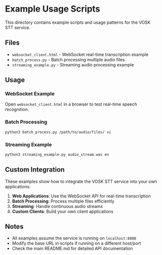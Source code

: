 # Example Usage Scripts

This directory contains example scripts and usage patterns for the VOSK STT service.

## Files

- `websocket_client.html` - WebSocket real-time transcription example
- `batch_process.py` - Batch processing multiple audio files
- `streaming_example.py` - Streaming audio processing example

## Usage

### WebSocket Example
Open `websocket_client.html` in a browser to test real-time speech recognition.

### Batch Processing
```bash
python3 batch_process.py /path/to/audio/files/ vi
```

### Streaming Example
```bash
python3 streaming_example.py audio_stream.wav en
```

## Custom Integration

These examples show how to integrate the VOSK STT service into your own applications:

1. **Web Applications**: Use the WebSocket API for real-time transcription
2. **Batch Processing**: Process multiple files efficiently
3. **Streaming**: Handle continuous audio streams
4. **Custom Clients**: Build your own client applications

## Notes

- All examples assume the service is running on `localhost:8000`
- Modify the base URL in scripts if running on a different host/port
- Check the main README.md for detailed API documentation
